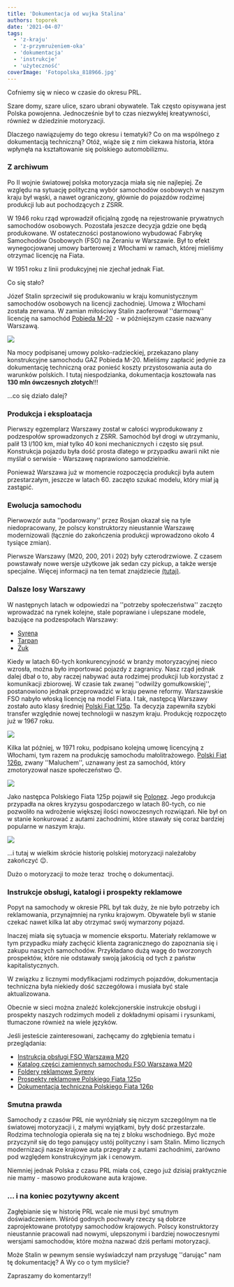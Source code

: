 ```yaml
---
title: 'Dokumentacja od wujka Stalina'
authors: toporek
date: '2021-04-07'
tags:
  - 'z-kraju'
  - 'z-przymrużeniem-oka'
  - 'dokumentacja'
  - 'instrukcje'
  - 'użyteczność'
coverImage: 'Fotopolska_818966.jpg'
---
```


Cofniemy się w nieco w czasie do okresu PRL.

<!--truncate-->

Szare domy, szare ulice, szaro ubrani obywatele. Tak często opisywana jest
Polska powojenna. Jednocześnie był to czas niezwykłej kreatywności, również w
dziedzinie motoryzacji.

Dlaczego nawiązujemy do tego okresu i tematyki? Co on ma wspólnego z
dokumentacją techniczną? Otóż, wiąże się z nim ciekawa historia, która wpłynęła
na kształtowanie się polskiego automobilizmu.

### Z archiwum

Po II wojnie światowej polska motoryzacja miała się nie najlepiej. Ze względu na
sytuację polityczną wybór samochodów osobowych w naszym kraju był wąski, a nawet
ograniczony, głównie do pojazdów rodzimej produkcji lub aut pochodzących z ZSRR.

W 1946 roku rząd wprowadził oficjalną zgodę na rejestrowanie prywatnych
samochodów osobowych. Pozostała jeszcze decyzja gdzie one będą produkowane. W
ostateczności postanowiono wybudować Fabrykę Samochodów Osobowych (FSO) na
Żeraniu w Warszawie. Był to efekt wynegocjowanej umowy barterowej z Włochami w
ramach, której mieliśmy otrzymać licencję na Fiata.

W 1951 roku z linii produkcyjnej nie zjechał jednak Fiat.

Co się stało?

Józef Stalin sprzeciwił się produkowaniu w kraju komunistycznym samochodów
osobowych na licencji zachodniej. Umowa z Włochami została zerwana. W zamian
miłościwy Stalin zaoferował ''darmową'' licencję na samochód
[Pobieda M-20](https://pl.wikipedia.org/wiki/GAZ-M20_Pobieda)  - w późniejszym
czasie nazwany Warszawą.

![](images/Warszawa.jpg)

Na mocy podpisanej umowy polsko-radzieckiej, przekazano plany konstrukcyjne
samochodu GAZ Pobieda M-20. Mieliśmy zapłacić jedynie za dokumentację techniczną
oraz ponieść koszty przystosowania auta do warunków polskich. I tutaj
niespodzianka, dokumentacja kosztowała nas **130 mln ówczesnych złotych**!!!

...co się działo dalej?

### Produkcja i eksploatacja

Pierwszy egzemplarz Warszawy został w całości wyprodukowany z podzespołów
sprowadzonych z ZSRR. Samochód był drogi w utrzymaniu, palił 13 l/100 km, miał
tylko 40 koni mechanicznych i często się psuł. Konstrukcja pojazdu była dość
prosta dlatego w przypadku awarii nikt nie myślał o serwisie - Warszawę
naprawiono samodzielnie.

Ponieważ Warszawa już w momencie rozpoczęcia produkcji była autem przestarzałym,
jeszcze w latach 60. zaczęto szukać modelu, który miał ją zastąpić.

### Ewolucja samochodu

Pierwowzór auta ''podarowany'' przez Rosjan okazał się na tyle niedopracowany,
że polscy konstruktorzy nieustannie Warszawę modernizowali (łącznie do
zakończenia produkcji wprowadzono około 4 tysiące zmian).

Pierwsze Warszawy (M20, 200, 201 i 202) były czterodrzwiowe. Z czasem powstawały
nowe wersje użytkowe jak sedan czy pickup, a także wersje specjalne. Więcej
informacji na ten temat znajdziecie
[(tutaj)](https://pl.wikipedia.org/wiki/FSO_Warszawa).

### Dalsze losy Warszawy

W następnych latach w odpowiedzi na ''potrzeby społeczeństwa'' zaczęto
wprowadzać na rynek kolejne, stale poprawiane i ulepszane modele, bazujące na
podzespołach Warszawy:

- [Syrena](https://pl.wikipedia.org/wiki/FSO_Syrena)
- [Tarpan](https://pl.wikipedia.org/wiki/FSR_Tarpan)
- [Żuk](https://pl.wikipedia.org/wiki/FSC_%C5%BBuk)

Kiedy w latach 60-tych konkurencyjność w branży motoryzacyjnej nieco wzrosła,
można było importować pojazdy z zagranicy. Nasz rząd jednak dalej dbał o to, aby
raczej nabywać auta rodzimej produkcji lub korzystać z komunikacji zbiorowej. W
czasie tak zwanej ''odwilży gomułkowskiej'', postanowiono jednak przeprowadzić w
kraju pewne reformy. Warszawskie FSO nabyło włoską licencję na model Fiata. I
tak, następcą Warszawy zostało auto klasy średniej
[Polski Fiat 125p](https://en.wikipedia.org/wiki/Polski_Fiat_125p). Ta decyzja
zapewniła szybki transfer względnie nowej technologii w naszym kraju. Produkcję
rozpoczęto już w 1967 roku.

![](images/fiat-125p.jpg)

Kilka lat później, w 1971 roku, podpisano kolejną umowę licencyjną z Włochami,
tym razem na produkcję samochodu małolitrażowego.
[Polski Fiat 126p](https://pl.wikipedia.org/wiki/Fiat_126), zwany ''Maluchem'',
uznawany jest za samochód, który zmotoryzował nasze społeczeństwo 😊.

![](images/maluch.jpeg)

Jako następca Polskiego Fiata 125p pojawił się
[Polonez](https://pl.wikipedia.org/wiki/FSO_Polonez). Jego produkcja przypadła
na okres kryzysu gospodarczego w latach 80-tych, co nie pozwoliło na wdrożenie
większej ilości nowoczesnych rozwiązań. Nie był on w stanie konkurować z autami
zachodnimi, które stawały się coraz bardziej popularne w naszym kraju.

![](images/fso_polonez_78.jpg)

...i tutaj w wielkim skrócie historię polskiej motoryzacji należałoby zakończyć
😉.

Dużo o motoryzacji to może teraz  trochę o dokumentacji.

### Instrukcje obsługi, katalogi i prospekty reklamowe

Popyt na samochody w okresie PRL był tak duży, że nie było potrzeby ich
reklamowania, przynajmniej na rynku krajowym. Obywatele byli w stanie czekać
nawet kilka lat aby otrzymać swój wymarzony pojazd.

Inaczej miała się sytuacja w momencie eksportu. Materiały reklamowe w tym
przypadku miały zachęcić klienta zagranicznego do zapoznania się i zakupu
naszych samochodów. Przykładano dużą wagę do tworzonych prospektów, które nie
odstawały swoją jakością od tych z państw kapitalistycznych.

W związku z licznymi modyfikacjami rodzimych pojazdów, dokumentacja techniczna
była niekiedy dość szczegółowa i musiała być stale aktualizowana.

Obecnie w sieci można znaleźć kolekcjonerskie instrukcje obsługi i prospekty
naszych rodzimych modeli z dokładnymi opisami i rysunkami, tłumaczone również na
wiele języków.

Jeśli jesteście zainteresowani, zachęcamy do zgłębienia tematu i przeglądania:

- [Instrukcja obsługi FSO Warszawa M20](https://gaz69.eu/biblioteka/pobieda/instrukcja-obslugi-fso-warszawa-m20/)
- [Katalog części zamiennych samochodu FSO Warszawa M20](https://gaz69.eu/biblioteka/pobieda/katalog-czesci-zamiennych-samochodu-warszawa-m20/)
- [Foldery reklamowe Syreny](https://autoarchiwum.blogspot.com/2014/04/trzy-foldery-syreny.html)
- [Prospekty reklamowe Polskiego Fiata 125p](https://autoarchiwum.blogspot.com/2014/10/prospekty-polskiego-fiata-125p-czesc-1.html)
- [Dokumentacja techniczna Polskiego Fiata 126p](https://autoarchiwum.blogspot.com/2014/03/literatura-techniczna-i-serwisowa-126p.html)

### Smutna prawda

Samochody z czasów PRL nie wyróżniały się niczym szczególnym na tle światowej
motoryzacji i, z małymi wyjątkami, były dość przestarzałe. Rodzima technologia
opierała się na tej z bloku wschodniego. Być może przyczynił się do tego
panujący ustój polityczny i sam Stalin. Mimo licznych modernizacji nasze krajowe
auta przegrały z autami zachodnimi, zarówno pod względem konstrukcyjnym jak i
cenowym.

Niemniej jednak Polska z czasu PRL miała coś, czego już dzisiaj praktycznie nie
mamy - masowo produkowane auta krajowe.

### ... i na koniec pozytywny akcent

Zagłębianie się w historię PRL wcale nie musi być smutnym doświadczeniem. Wśród
godnych pochwały rzeczy są dobrze zaprojektowane prototypy samochodów krajowych.
Polscy konstruktorzy nieustannie pracowali nad nowymi, ulepszonymi i bardziej
nowoczesnymi wersjami samochodów, które można nazwać dziś perłami motoryzacji.

Może Stalin w pewnym sensie wyświadczył nam przysługę ''darując" nam tę
dokumentację? A Wy co o tym myślcie?

Zapraszamy do komentarzy!!
